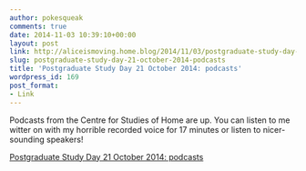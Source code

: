 ```yaml
---
author: pokesqueak
comments: true
date: 2014-11-03 10:39:10+00:00
layout: post
link: http://aliceismoving.home.blog/2014/11/03/postgraduate-study-day-21-october-2014-podcasts/
slug: postgraduate-study-day-21-october-2014-podcasts
title: 'Postgraduate Study Day 21 October 2014: podcasts'
wordpress_id: 169
post_format:
- Link
---
```


Podcasts from the Centre for Studies of Home are up. You can listen to me witter on with my horrible recorded voice for 17 minutes or listen to nicer-sounding speakers!

  
[Postgraduate Study Day 21 October 2014: podcasts](http://www.studiesofhome.qmul.ac.uk/activities/items/142134.html)
